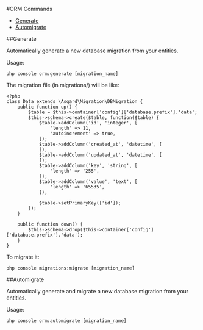 #ORM Commands

- [Generate](#generate)
- [Automigrate](#automigrate)

<a name="generate"></a>
##Generate

Automatically generate a new database migration from your entities.

Usage:

	php console orm:generate [migration_name]

The migration file (in migrations/) will be like:

	<?php
	class Data extends \Asgard\Migration\DBMigration {
		public function up() {
			$table = $this->container['config']['database.prefix'].'data';
			$this->schema->create($table, function($table) {	
				$table->addColumn('id', 'integer', [
					'length' => 11,
					'autoincrement' => true,
				]);
				$table->addColumn('created_at', 'datetime', [
				]);
				$table->addColumn('updated_at', 'datetime', [
				]);
				$table->addColumn('key', 'string', [
					'length' => '255',
				]);
				$table->addColumn('value', 'text', [
					'length' => '65535',
				]);

				$table->setPrimaryKey(['id']);
			});
		}
		
		public function down() {
			$this->schema->drop($this->container['config']['database.prefix'].'data');
		}
	}

To migrate it:

	php console migrations:migrate [migration_name]

<a name="automigrate"></a>
##Automigrate

Automatically generate and migrate a new database migration from your entities.

Usage:

	php console orm:automigrate [migration_name]